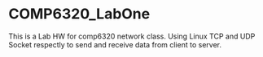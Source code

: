 # COMP6320_LabOne
This is a Lab HW for comp6320 network class.
Using Linux TCP and UDP Socket respectly to send and receive data from client to server. 
